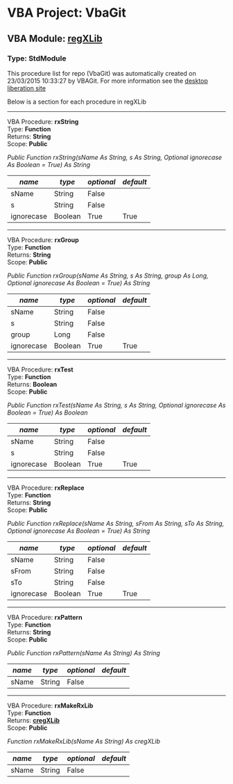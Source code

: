 # VBA Project: **VbaGit**
## VBA Module: **[regXLib](/libraries/regXLib.vba "source is here")**
### Type: StdModule  

This procedure list for repo (VbaGit) was automatically created on 23/03/2015 10:33:27 by VBAGit.
For more information see the [desktop liberation site](http://ramblings.mcpher.com/Home/excelquirks/drivesdk/gettinggithubready "desktop liberation")

Below is a section for each procedure in regXLib

---
VBA Procedure: **rxString**  
Type: **Function**  
Returns: **String**  
Scope: **Public**  

*Public Function rxString(sName As String, s As String, Optional ignorecase As Boolean = True) As String*  

*name*|*type*|*optional*|*default*
---|---|---|---
sName|String|False|
s|String|False|
ignorecase|Boolean|True| True


---
VBA Procedure: **rxGroup**  
Type: **Function**  
Returns: **String**  
Scope: **Public**  

*Public Function rxGroup(sName As String, s As String, group As Long, Optional ignorecase As Boolean = True) As String*  

*name*|*type*|*optional*|*default*
---|---|---|---
sName|String|False|
s|String|False|
group|Long|False|
ignorecase|Boolean|True| True


---
VBA Procedure: **rxTest**  
Type: **Function**  
Returns: **Boolean**  
Scope: **Public**  

*Public Function rxTest(sName As String, s As String, Optional ignorecase As Boolean = True) As Boolean*  

*name*|*type*|*optional*|*default*
---|---|---|---
sName|String|False|
s|String|False|
ignorecase|Boolean|True| True


---
VBA Procedure: **rxReplace**  
Type: **Function**  
Returns: **String**  
Scope: **Public**  

*Public Function rxReplace(sName As String, sFrom As String, sTo As String, Optional ignorecase As Boolean = True) As String*  

*name*|*type*|*optional*|*default*
---|---|---|---
sName|String|False|
sFrom|String|False|
sTo|String|False|
ignorecase|Boolean|True| True


---
VBA Procedure: **rxPattern**  
Type: **Function**  
Returns: **String**  
Scope: **Public**  

*Public Function rxPattern(sName As String) As String*  

*name*|*type*|*optional*|*default*
---|---|---|---
sName|String|False|


---
VBA Procedure: **rxMakeRxLib**  
Type: **Function**  
Returns: **[cregXLib](/libraries/cregXLib_cls.md "cregXLib")**  
Scope: **Public**  

*Function rxMakeRxLib(sName As String) As cregXLib*  

*name*|*type*|*optional*|*default*
---|---|---|---
sName|String|False|
